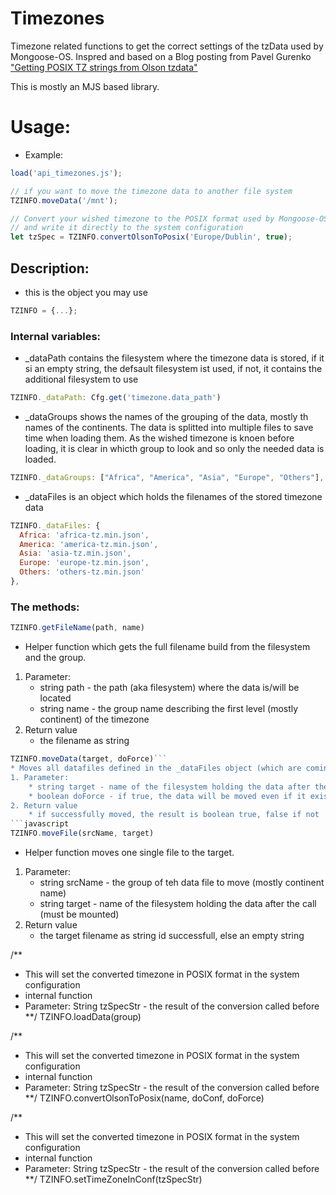 # Timezones
Timezone related functions to get the correct settings of the tzData used by Mongoose-OS.
Inspred and based on a Blog posting from Pavel Gurenko ["Getting POSIX TZ strings from Olson tzdata"](http://www.pavelgurenko.com/2017/05/getting-posix-tz-strings-from-olson.html)

This is mostly an MJS based library.

# Usage:

- Example:

```JAVASCRIPT
load('api_timezones.js');

// if you want to move the timezone data to another file system
TZINFO.moveData('/mnt');

// Convert your wished timezone to the POSIX format used by Mongoose-OS
// and write it directly to the system configuration
let tzSpec = TZINFO.convertOlsonToPosix('Europe/Dublin', true);
```

## Description:

- this is the object you may use
```javascript
TZINFO = {...};
```
### Internal variables:

* _dataPath contains the filesystem where the timezone data is stored, if it si an empty string, the defsault filesystem ist used, if not, it contains the additional filesystem to use
```javascript
TZINFO._dataPath: Cfg.get('timezone.data_path')
```
* _dataGroups shows the names of the grouping of the data, mostly th names of the continents. The data is splitted into multiple files to save time when loading them. As the wished timezone is knoen before loading, it is clear in whicth group to look and so only the needed data is loaded.
```javascript
TZINFO._dataGroups: ["Africa", "America", "Asia", "Europe", "Others"],
```
* _dataFiles is an object which holds the filenames of the stored timezone data
```javascript
TZINFO._dataFiles: {
  Africa: 'africa-tz.min.json',
  America: 'america-tz.min.json',
  Asia: 'asia-tz.min.json',
  Europe: 'europe-tz.min.json',
  Others: 'others-tz.min.json'
},
```
### The methods:

```javascript
TZINFO.getFileName(path, name)
```	
* Helper function which gets the full filename build from the filesystem and the group.
1. Parameter:
	* string path - the path (aka filesystem) where the data is/will be located
	* string name - the group name describing the first level (mostly continent) of the timezone
2. Return value
	* the filename as string
```javascript
TZINFO.moveData(target, doForce)```	
* Moves all datafiles defined in the _dataFiles object (which are coming along with the library) to another filesystem.
1. Parameter:
	* string target - name of the filesystem holding the data after the call (must be mounted)
	* boolean doForce - if true, the data will be moved even if it exists already in the target filesystem
2. Return value
	* if successfully moved, the result is boolean true, false if not
```javascript
TZINFO.moveFile(srcName, target)
```	
* Helper function moves one single file to the target.
1. Parameter:
	* string srcName - the group of teh data file to move (mostly continent name)
	* string target - name of the filesystem holding the data after the call (must be mounted)
2. Return value
	* the target filename as string id successfull, else an empty string
		
/**
 * This will set the converted timezone in POSIX format in the system configuration
 * internal function
 * Parameter: String tzSpecStr - the result of the conversion called before
 **/
TZINFO.loadData(group)

/**
 * This will set the converted timezone in POSIX format in the system configuration
 * internal function
 * Parameter: String tzSpecStr - the result of the conversion called before
 **/
TZINFO.convertOlsonToPosix(name, doConf, doForce)

/**
 * This will set the converted timezone in POSIX format in the system configuration
 * internal function
 * Parameter: String tzSpecStr - the result of the conversion called before
 **/
TZINFO.setTimeZoneInConf(tzSpecStr)
```
